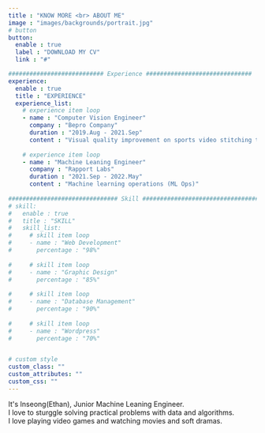 ```yaml
---
title : "KNOW MORE <br> ABOUT ME"
image : "images/backgrounds/portrait.jpg"
# button
button:
  enable : true
  label : "DOWNLOAD MY CV"
  link : "#"

########################### Experience ##############################
experience:
  enable : true
  title : "EXPERIENCE"
  experience_list:
    # experience item loop
    - name : "Computer Vision Engineer"
      company : "Bepro Company"
      duration : "2019.Aug - 2021.Sep"
      content : "Visual quality improvement on sports video stitching task. <br> Software quality improvement of video stitching pipeline."
      
    # experience item loop
    - name : "Machine Leaning Engineer"
      company : "Rapport Labs"
      duration : "2021.Sep - 2022.May"
      content : "Machine learning operations (ML Ops)"
      
############################### Skill #################################
# skill:
#   enable : true
#   title : "SKILL"
#   skill_list:
#     # skill item loop
#     - name : "Web Development"
#       percentage : "98%"
      
#     # skill item loop
#     - name : "Graphic Design"
#       percentage : "85%"
      
#     # skill item loop
#     - name : "Database Management"
#       percentage : "90%"
      
#     # skill item loop
#     - name : "Wordpress"
#       percentage : "70%"


# custom style
custom_class: "" 
custom_attributes: "" 
custom_css: ""
---
```


It's Inseong(Ethan), Junior Machine Leaning Engineer.
<br> I love to sturggle solving practical problems with data and algorithms.
<br> I love playing video games and watching movies and soft dramas.  